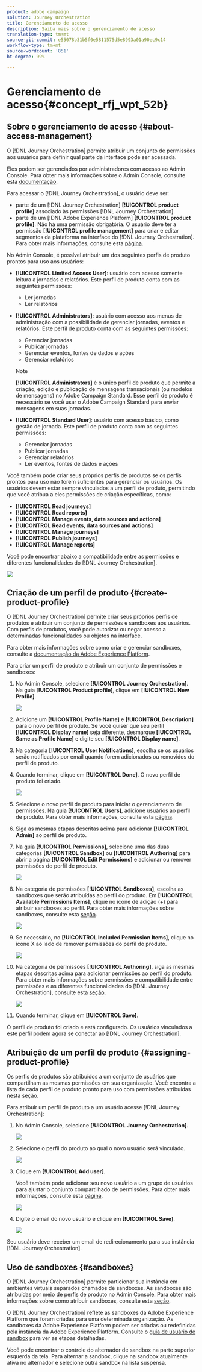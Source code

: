 ```yaml
---
product: adobe campaign
solution: Journey Orchestration
title: Gerenciamento de acesso
description: Saiba mais sobre o gerenciamento de acesso
translation-type: tm+mt
source-git-commit: e55078b31b5f0e5811575d5e8993a01a90ec9c14
workflow-type: tm+mt
source-wordcount: '851'
ht-degree: 99%

---
```



# Gerenciamento de acesso{#concept_rfj_wpt_52b}

## Sobre o gerenciamento de acesso {#about-access-management}

O [!DNL Journey Orchestration] permite atribuir um conjunto de permissões aos usuários para definir qual parte da interface pode ser acessada.

Eles podem ser gerenciados por administradores com acesso ao Admin Console. Para obter mais informações sobre o Admin Console, consulte esta [documentação](https://helpx.adobe.com/br/enterprise/managing/user-guide.html).

Para acessar o [!DNL Journey Orchestration], o usuário deve ser:

* parte de um [!DNL Journey Orchestration] **[!UICONTROL product profile]** associado às permissões [!DNL Journey Orchestration].
* parte de um [!DNL Adobe Experience Platform] **[!UICONTROL product profile]**. Não há uma permissão obrigatória. O usuário deve ter a permissão **[!UICONTROL profile management]** para criar e editar segmentos da plataforma na interface do [!DNL Journey Orchestration]. Para obter mais informações, consulte esta [página](https://docs.adobe.com/content/help/pt-BR/experience-platform/access-control/home.html#adobe-admin-console).

No Admin Console, é possível atribuir um dos seguintes perfis de produto prontos para uso aos usuários:

* **[!UICONTROL Limited Access User]**: usuário com acesso somente leitura a jornadas e relatórios. Este perfil de produto conta com as seguintes permissões:
   * Ler jornadas
   * Ler relatórios

* **[!UICONTROL Administrators]**: usuário com acesso aos menus de administração com a possibilidade de gerenciar jornadas, eventos e relatórios. Este perfil de produto conta com as seguintes permissões:
   * Gerenciar jornadas
   * Publicar jornadas
   * Gerenciar eventos, fontes de dados e ações
   * Gerenciar relatórios

   >[!NOTE]
   >
   >**[!UICONTROL Administrators]** é o único perfil de produto que permite a criação, edição e publicação de mensagens transacionais (ou modelos de mensagens) no Adobe Campaign Standard. Esse perfil de produto é necessário se você usar o Adobe Campaign Standard para enviar mensagens em suas jornadas.

* **[!UICONTROL Standard User]**: usuário com acesso básico, como gestão de jornada. Este perfil de produto conta com as seguintes permissões:
   * Gerenciar jornadas
   * Publicar jornadas
   * Gerenciar relatórios
   * Ler eventos, fontes de dados e ações

Você também pode criar seus próprios perfis de produtos se os perfis prontos para uso não forem suficientes para gerenciar os usuários.
Os usuários devem estar sempre vinculados a um perfil de produto, permitindo que você atribua a eles permissões de criação específicas, como:

* **[!UICONTROL Read journeys]**
* **[!UICONTROL Read reports]**
* **[!UICONTROL Manage events, data sources and actions]**
* **[!UICONTROL Read events, data sources and actions]**
* **[!UICONTROL Manage journeys]**
* **[!UICONTROL Publish journeys]**
* **[!UICONTROL Manage reports]**

Você pode encontrar abaixo a compatibilidade entre as permissões e diferentes funcionalidades do [!DNL Journey Orchestration].

![](../assets/do-not-localize/journey_permission.png)

## Criação de um perfil de produto {#create-product-profile}

O [!DNL Journey Orchestration] permite criar seus próprios perfis de produtos e atribuir um conjunto de permissões e sandboxes aos usuários. Com perfis de produtos, você pode autorizar ou negar acesso a determinadas funcionalidades ou objetos na interface.

Para obter mais informações sobre como criar e gerenciar sandboxes, consulte a [documentação da Adobe Experience Platform](https://docs.adobe.com/content/help/pt-BR/experience-platform/sandbox/ui/user-guide.html).

Para criar um perfil de produto e atribuir um conjunto de permissões e sandboxes:

1. No Admin Console, selecione **[!UICONTROL Journey Orchestration]**. Na guia **[!UICONTROL Product profile]**, clique em **[!UICONTROL New Profile]**.

   ![](../assets/do-not-localize/user_management_5.png)

1. Adicione um **[!UICONTROL Profile Name]** e **[!UICONTROL Description]** para o novo perfil de produto. Se você quiser que seu perfil **[!UICONTROL Display name]** seja diferente, desmarque **[!UICONTROL Same as Profile Name]** e digite seu **[!UICONTROL Display name]**.

1. Na categoria **[!UICONTROL User Notifications]**, escolha se os usuários serão notificados por email quando forem adicionados ou removidos do perfil de produto.

1. Quando terminar, clique em **[!UICONTROL Done]**. O novo perfil de produto foi criado.

   ![](../assets/do-not-localize/user_management_1.png)

1. Selecione o novo perfil de produto para iniciar o gerenciamento de permissões. Na guia **[!UICONTROL Users]**, adicione usuários ao perfil de produto. Para obter mais informações, consulte esta [página](../about/access-management.md#assigning-product-profile).

1. Siga as mesmas etapas descritas acima para adicionar **[!UICONTROL Admin]** ao perfil de produto.

1. Na guia **[!UICONTROL Permissions]**, selecione uma das duas categorias **[!UICONTROL Sandbox]** ou **[!UICONTROL Authoring]** para abrir a página **[!UICONTROL Edit Permissions]** e adicionar ou remover permissões do perfil de produto.

   ![](../assets/do-not-localize/user_management_7.png)

1. Na categoria de permissões **[!UICONTROL Sandboxes]**, escolha as sandboxes que serão atribuídas ao perfil do produto. Em **[!UICONTROL Available Permissions Items]**, clique no ícone de adição (+) para atribuir sandboxes ao perfil. Para obter mais informações sobre sandboxes, consulte esta [seção](../about/access-management.md#sandboxes).

   ![](../assets/do-not-localize/user_management_8.png)

1. Se necessário, no **[!UICONTROL Included Permission Items]**, clique no ícone X ao lado de remover permissões do perfil do produto.

   ![](../assets/do-not-localize/user_management_9.png)

1. Na categoria de permissões **[!UICONTROL Authoring]**, siga as mesmas etapas descritas acima para adicionar permissões ao perfil do produto.
   <br>Para obter mais informações sobre permissões e compatibilidade entre permissões e as diferentes funcionalidades do [!DNL Journey Orchestration], consulte esta [seção](../about/access-management.md#about-access-management).

   ![](../assets/do-not-localize/user_management_10.png)

1. Quando terminar, clique em **[!UICONTROL Save]**.

O perfil de produto foi criado e está configurado. Os usuários vinculados a este perfil podem agora se conectar ao [!DNL Journey Orchestration].

## Atribuição de um perfil de produto {#assigning-product-profile}

Os perfis de produtos são atribuídos a um conjunto de usuários que compartilham as mesmas permissões em sua organização.
Você encontra a lista de cada perfil de produto pronto para uso com permissões atribuídas nesta seção.

Para atribuir um perfil de produto a um usuário acesse [!DNL Journey Orchestration]:

1. No Admin Console, selecione **[!UICONTROL Journey Orchestration]**.

   ![](../assets/do-not-localize/user_management.png)

1. Selecione o perfil do produto ao qual o novo usuário será vinculado.

   ![](../assets/do-not-localize/user_management_2.png)

1. Clique em **[!UICONTROL Add user]**.

   Você também pode adicionar seu novo usuário a um grupo de usuários para ajustar o conjunto compartilhado de permissões. Para obter mais informações, consulte esta [página](https://helpx.adobe.com/br/enterprise/using/user-groups.html).

   ![](../assets/do-not-localize/user_management_3.png)

1. Digite o email do novo usuário e clique em **[!UICONTROL Save]**.

   ![](../assets/do-not-localize/user_management_4.png)

Seu usuário deve receber um email de redirecionamento para sua instância [!DNL Journey Orchestration].

## Uso de sandboxes {#sandboxes}

O [!DNL Journey Orchestration] permite particionar sua instância em ambientes virtuais separados chamados de sandboxes.
As sandboxes são atribuídas por meio de perfis de produto no Admin Console. Para obter mais informações sobre como atribuir sandboxes, consulte esta [seção](../about/access-management.md#create-product-profile).

O [!DNL Journey Orchestration] reflete as sandboxes da Adobe Experience Platform que foram criadas para uma determinada organização.
As sandboxes da Adobe Experience Platform podem ser criadas ou redefinidas pela instância da Adobe Experience Platform. Consulte o [guia de usuário de sandbox](https://docs.adobe.com/content/help/en/experience-platform/sandbox/ui/user-guide.html) para ver as etapas detalhadas.

Você pode encontrar o controle do alternador de sandbox na parte superior esquerda da tela. Para alternar a sandbox, clique na sandbox atualmente ativa no alternador e selecione outra sandbox na lista suspensa.
